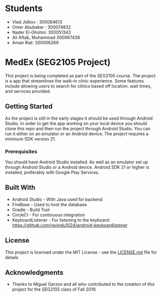 # Students 

- Vlad Jidkov : 300064613
- Omer Abubaker : 300074832
- Nader El-Ghotmi: 300051343
- Ali Aftab, Muhammad 300067438
- Aman Riat: 300056269 

# MedEx (SEG2105 Project)

This project is being completed as part of the SEG2105 course. The project is a app that streamlines the walk-in clinic experience. Some features include allowing users to search for clinics based off location, wait times, and services provided.

## Getting Started

As the project is still in the early stages it should be used through Android Studio. In order to get the app working on your local device you should clone this repo and then run the project through Android Studio. You can run it either on an emulator or an Android device. The project requires a minimum SDK version 21. 

### Prerequisites

You should have Android Studio installed. As well as an emulator set up through Android Studio or a Android device. Android SDK 21 or higher is installed, preferably with Google Play Services.

## Built With

* Android Studio - With Java used for backend
* FireBase - Used to host the database
* Gradle - Build Tool
* CircleCI - For continuous integration
* KeyboardListener - For listening to the keyboard: https://github.com/ravindu1024/android-keyboardlistener

## License

This project is licensed under the MIT License - see the [LICENSE.md](LICENSE.md) file for details

## Acknowledgments

* Thanks to Miguel Garzon and all who contributed to the creation of this project for the SEG2105 class of Fall 2019.
